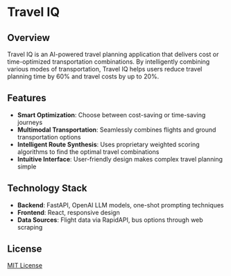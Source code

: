 # Travel IQ

## Overview
Travel IQ is an AI-powered travel planning application that delivers cost or time-optimized transportation combinations. By intelligently combining various modes of transportation, Travel IQ helps users reduce travel planning time by 60% and travel costs by up to 20%.

## Features
- **Smart Optimization**: Choose between cost-saving or time-saving journeys
- **Multimodal Transportation**: Seamlessly combines flights and ground transportation options
- **Intelligent Route Synthesis**: Uses proprietary weighted scoring algorithms to find the optimal travel combinations
- **Intuitive Interface**: User-friendly design makes complex travel planning simple

## Technology Stack
- **Backend**: FastAPI, OpenAI LLM models, one-shot prompting techniques
- **Frontend**: React, responsive design
- **Data Sources**: Flight data via RapidAPI, bus options through web scraping

## License
[MIT License](LICENSE)